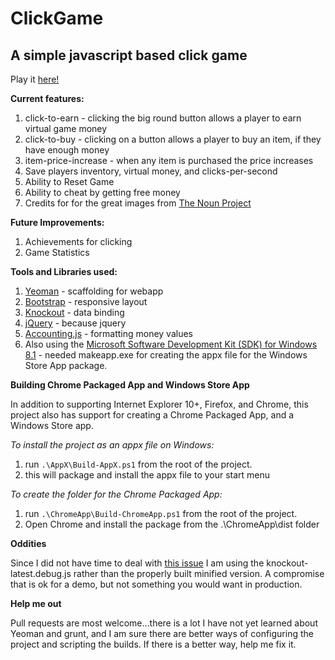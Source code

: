 ClickGame
=========

A simple javascript based click game
------------------------------------

Play it [here!](https://clickgame.azurewebsites.net)

**Current features:**

  1. click-to-earn - clicking the big round button allows a player to earn virtual game money
  2. click-to-buy - clicking on a button allows a player to buy an item, if they have enough money
  3. item-price-increase - when any item is purchased the price increases
  4. Save players inventory, virtual money, and clicks-per-second
  5. Ability to Reset Game
  6. Ability to cheat by getting free money
  7. Credits for for the great images from [The Noun Project](https://thenounproject.com)

**Future Improvements:**

  1. Achievements for clicking
  2. Game Statistics

**Tools and Libraries used:**

  1. [Yeoman](http://yeoman.io) - scaffolding for webapp
  2. [Bootstrap](http://getbootstrap.com/) - responsive layout
  3. [Knockout](http://knockoutjs.com/) - data binding
  4. [jQuery](http://jquery.com/) - because jquery
  3. [Accounting.js](http://josscrowcroft.github.io/accounting.js/) - formatting money values
  4. Also using the [Microsoft Software Development Kit (SDK) for Windows 8.1](http://msdn.microsoft.com/en-US/windows/desktop/bg162891) - needed makeapp.exe for creating the appx file for the Windows Store App package.

**Building Chrome Packaged App and Windows Store App**

In addition to supporting Internet Explorer 10+, Firefox, and Chrome, this project also has support for creating a Chrome Packaged App, and a Windows Store app.

*To install the project as an appx file on Windows:*

1. run `.\AppX\Build-AppX.ps1` from the root of the project.
2. this will package and install the appx file to your start menu

*To create the folder for the Chrome Packaged App:*

1. run `.\ChromeApp\Build-ChromeApp.ps1` from the root of the project.
2. Open Chrome and install the package from the .\ChromeApp\dist folder


**Oddities**

Since I did not have time to deal with [this issue](https://github.com/knockout/knockout/issues/1039) I am using the knockout-latest.debug.js rather than the properly built minified version.  A compromise that is ok for a demo, but not something you would want in production.


**Help me out**

Pull requests are most welcome...there is a lot I have not yet learned about Yeoman and grunt, and I am sure there are better ways of configuring the project and scripting the builds.  If there is a better way, help me fix it.

